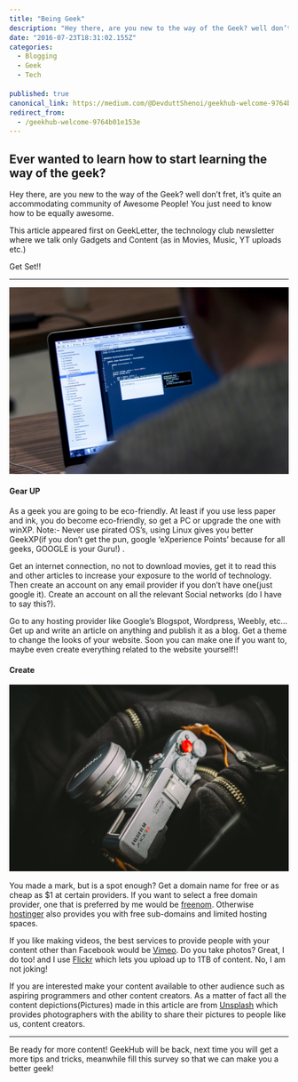 ```yaml
---
title: "Being Geek"
description: "Hey there, are you new to the way of the Geek? well don’t fret, it’s quite an accommodating community of Awesome People! You just need to know how to be equally awesome. This article appeared first…"
date: "2016-07-23T18:31:02.155Z"
categories: 
  - Blogging
  - Geek
  - Tech

published: true
canonical_link: https://medium.com/@DevduttShenoi/geekhub-welcome-9764b01e153e
redirect_from:
  - /geekhub-welcome-9764b01e153e
---
```


## Ever wanted to learn how to start learning the way of the geek?

Hey there, are you new to the way of the Geek? well don’t fret, it’s quite an accommodating community of Awesome People! You just need to know how to be equally awesome.

This article appeared first on GeekLetter, the technology club newsletter where we talk only Gadgets and Content (as in Movies, Music, YT uploads etc.)

Get Set!!

---

![Get a PC to do your geek stuff](./asset-1.jpeg)

#### Gear UP

As a geek you are going to be eco-friendly. At least if you use less paper and ink, you do become eco-friendly, so get a PC or upgrade the one with winXP. Note:- Never use pirated OS’s, using Linux gives you better GeekXP(if you don’t get the pun, google ‘eXperience Points’ because for all geeks, GOOGLE is your Guru!) .

Get an internet connection, no not to download movies, get it to read this and other articles to increase your exposure to the world of technology. Then create an account on any email provider if you don’t have one(just google it). Create an account on all the relevant Social networks (do I have to say this?).

Go to any hosting provider like Google’s Blogspot, Wordpress, Weebly, etc… Get up and write an article on anything and publish it as a blog. Get a theme to change the looks of your website. Soon you can make one if you want to, maybe even create everything related to the website yourself!!

#### Create

![Create content to become great again..](./asset-2.jpeg)

You made a mark, but is a spot enough? Get a domain name for free or as cheap as $1 at certain providers. If you want to select a free domain provider, one that is preferred by me would be [freenom](http://freenom.com). Otherwise [hostinger](http://hostinger.com) also provides you with free sub-domains and limited hosting spaces.

If you like making videos, the best services to provide people with your content other than Facebook would be [Vimeo](http://vimeo.com). Do you take photos? Great, I do too! and I use [Flickr](http://flickr.com) which lets you upload up to 1TB of content. No, I am not joking!

If you are interested make your content available to other audience such as aspiring programmers and other content creators. As a matter of fact all the content depictions(Pictures) made in this article are from [Unsplash](http://unsplash.com) which provides photographers with the ability to share their pictures to people like us, content creators.

---

Be ready for more content! GeekHub will be back, next time you will get a more tips and tricks, meanwhile fill this survey so that we can make you a better geek!
